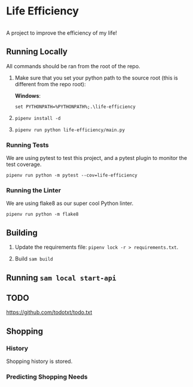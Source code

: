 # Life Efficiency

[![<LeonPatmore>](https://circleci.com/gh/LeonPatmore/life-efficiency.svg?style=shield)](<LINK>)


A project to improve the efficiency of my life!

## Running Locally

All commands should be ran from the root of the repo.

1. Make sure that you set your python path to the source root (this is different from the repo root):

    **Windows**:

    `set PYTHONPATH=%PYTHONPATH%;.\life-efficiency`

2. `pipenv install -d`

3. `pipenv run python life-efficiency/main.py`

### Running Tests

We are using pytest to test this project, and a pytest plugin to monitor the test coverage.

`pipenv run python -m pytest --cov=life-efficiency`

### Running the Linter

We are using flake8 as our super cool Python linter.

`pipenv run python -m flake8`

## Building

1. Update the requirements file: `pipenv lock -r > requirements.txt`.

2. Build `sam build`

## Running `sam local start-api`

## TODO
https://github.com/todotxt/todo.txt

## Shopping

### History

Shopping history is stored.

### Predicting Shopping Needs

